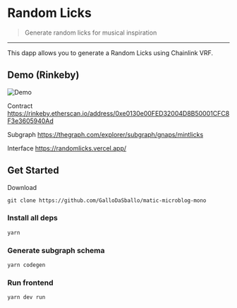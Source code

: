 # Random Licks

> Generate random licks for musical inspiration

---


This dapp allows you to generate a Random Licks using Chainlink VRF. 

## Demo (Rinkeby)

![Demo](https://gabrielenapoli.com/images/randomlicks/home.png?raw=true)

Contract
https://rinkeby.etherscan.io/address/0xe0130e00FED32004D8B50001CFC8F3e3605940Ad

Subgraph
https://thegraph.com/explorer/subgraph/gnaps/mintlicks

Interface
https://randomlicks.vercel.app/

## Get Started

Download
```
git clone https://github.com/GalloDaSballo/matic-microblog-mono
```

### Install all deps
```
yarn
```

### Generate subgraph schema
```
yarn codegen 
```

### Run frontend
```
yarn dev run
```
